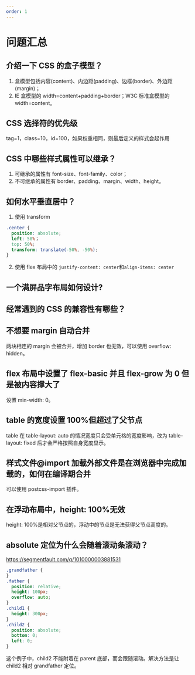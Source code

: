 ```yaml
---
order: 1
---
```


# 问题汇总

## 介绍一下 CSS 的盒子模型？

1. 盒模型包括内容(content)、内边距(padding)、边框(border)、外边距(margin)；
2. IE 盒模型的 width=content+padding+border；W3C 标准盒模型的 width=content。

## CSS 选择符的优先级

tag=1，class=10，id=100，如果权重相同，则最后定义的样式会起作用

## CSS 中哪些样式属性可以继承？

1. 可继承的属性有 font-size、font-family、color；
2. 不可继承的属性有 border、padding、margin、width、height。

## 如何水平垂直居中？

1. 使用 transform

```css
.center {
  position: absolute;
  left: 50%；
  top: 50%;
  transform: translate(-50%, -50%);
}
```

2. 使用 flex 布局中的 `justify-content: center`和`align-items: center`

## 一个满屏品字布局如何设计?

## 经常遇到的 CSS 的兼容性有哪些？

## 不想要 margin 自动合并

两块相连的 margin 会被合并，增加 border 也无效，可以使用 overflow: hidden。

## flex 布局中设置了 flex-basic 并且 flex-grow 为 0 但是被内容撑大了

设置 min-width: 0。

## table 的宽度设置 100%但超过了父节点

table 在 table-layout: auto 的情况宽度只会受单元格的宽度影响，改为 table-layout: fixed 后才会严格按照自身宽度显示。

## 样式文件@import 加载外部文件是在浏览器中完成加载的，如何在编译期合并

可以使用 postcss-import 插件。

## 在浮动布局中，height: 100%无效

height: 100%是相对父节点的，浮动中的节点是无法获得父节点高度的。

## absolute 定位为什么会随着滚动条滚动？

https://segmentfault.com/q/1010000003881531

```css
.grandfather {
}
.father {
  position: relative;
  height: 100px;
  overflow: auto;
}
.child1 {
  height: 300px;
}
.child2 {
  position: absolute;
  bottom: 0;
  left: 0;
}
```

这个例子中，child2 不能附着在 parent 底部，而会跟随滚动。解决方法是让 child2 相对 grandfather 定位。
